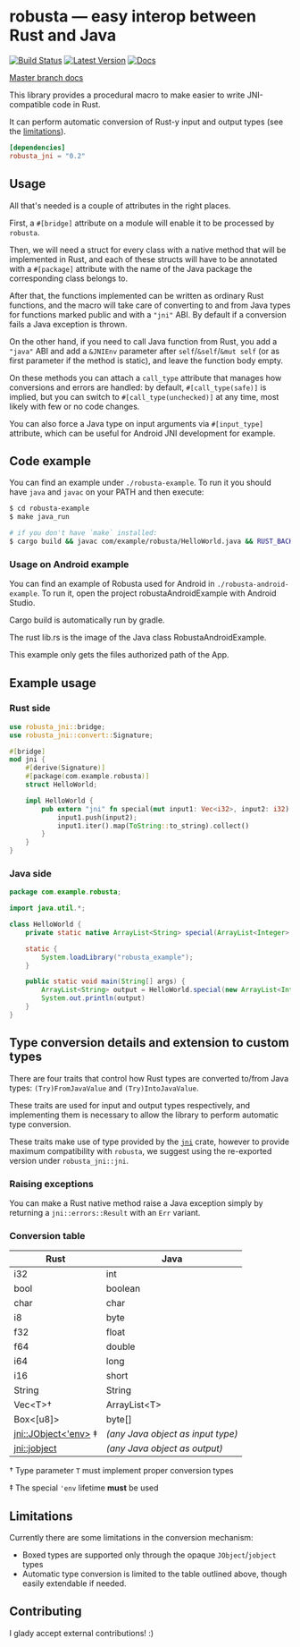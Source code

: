 # robusta &mdash; easy interop between Rust and Java
[![Build Status](https://travis-ci.com/giovanniberti/robusta.svg?branch=master)](https://travis-ci.com/giovanniberti/robusta) [![Latest Version](https://img.shields.io/crates/v/robusta_jni.svg)](https://crates.io/crates/robusta_jni) [![Docs](https://docs.rs/robusta_jni/badge.svg?version=0.2.0)](https://docs.rs/robusta_jni)

[Master branch docs](https://giovanniberti.github.io/doc/robusta_jni/)

This library provides a procedural macro to make easier to write JNI-compatible code in Rust.

It can perform automatic conversion of Rust-y input and output types (see the [limitations](#limitations)).

```toml
[dependencies]
robusta_jni = "0.2"
```

## Usage
All that's needed is a couple of attributes in the right places.

First, a `#[bridge]` attribute on a module will enable it to be processed by `robusta`.

Then, we will need a struct for every class with a native method that will be implemented in Rust,
and each of these structs will have to be annotated with a `#[package]` attribute
with the name of the Java package the corresponding class belongs to.

After that, the functions implemented can be written as ordinary Rust functions, and the macro will
take care of converting to and from Java types for functions marked public and with a `"jni"` ABI. By default if a conversion fails a Java exception is thrown.

On the other hand, if you need to call Java function from Rust, you add a `"java"` ABI and add a  `&JNIEnv` parameter after `self`/`&self`/`&mut self` (or as first parameter if the method is static), and leave the function body empty.

On these methods you can attach a `call_type` attribute that manages how conversions and errors are handled: by default, `#[call_type(safe)]` is implied,
but you can switch to `#[call_type(unchecked)]` at any time, most likely with few or no code changes.

You can also force a Java type on input arguments via `#[input_type]` attribute, which can be useful for Android JNI development for example.

## Code example

You can find an example under `./robusta-example`. To run it you should have `java` and `javac` on your PATH and then execute:

```bash
$ cd robusta-example
$ make java_run

# if you don't have `make` installed:
$ cargo build && javac com/example/robusta/HelloWorld.java && RUST_BACKTRACE=full java -Djava.library.path=../target/debug com.example.robusta.HelloWorld
```

### Usage on Android example

You can find an example of Robusta used for Android in `./robusta-android-example`.
To run it, open the project robustaAndroidExample with Android Studio.

Cargo build is automatically run by gradle.

The rust lib.rs is the image of the Java class RobustaAndroidExample.

This example only gets the files authorized path of the App.

## Example usage
### Rust side
```rust
use robusta_jni::bridge;
use robusta_jni::convert::Signature;

#[bridge]
mod jni {
    #[derive(Signature)]
    #[package(com.example.robusta)]
    struct HelloWorld;

    impl HelloWorld {
        pub extern "jni" fn special(mut input1: Vec<i32>, input2: i32) -> Vec<String> {
            input1.push(input2);
            input1.iter().map(ToString::to_string).collect()
        }
    }
}
```

### Java side
```java
package com.example.robusta;

import java.util.*;

class HelloWorld {
    private static native ArrayList<String> special(ArrayList<Integer> input1, int input2);

    static {
        System.loadLibrary("robusta_example");
    }

    public static void main(String[] args) {
        ArrayList<String> output = HelloWorld.special(new ArrayList<Integer>(List.of(1, 2, 3)), 4);
        System.out.println(output)
    }
}
```

## Type conversion details and extension to custom types
There are four traits that control how Rust types are converted to/from Java types:
`(Try)FromJavaValue` and `(Try)IntoJavaValue`.

These traits are used for input and output types respectively, and implementing them
is necessary to allow the library to perform automatic type conversion.

These traits make use of type provided by the  [`jni`](https://crates.io/crates/jni) crate,
however to provide maximum compatibility with `robusta`, we suggest using the re-exported version under `robusta_jni::jni`.

### Raising exceptions
You can make a Rust native method raise a Java exception simply by returning a `jni::errors::Result` with an `Err` variant.

### Conversion table

| **Rust**                                                                           | **Java**                          |
|------------------------------------------------------------------------------------|-----------------------------------|
| i32                                                                                | int                               |
| bool                                                                               | boolean                           |
| char                                                                               | char                              |
| i8                                                                                 | byte                              |
| f32                                                                                | float                             |
| f64                                                                                | double                            |
| i64                                                                                | long                              |
| i16                                                                                | short                             |
| String                                                                             | String                            |
| Vec\<T\>†                                                                          | ArrayList\<T\>                    |
| Box<[u8]>                                                                          | byte[]                            |
| [jni::JObject<'env>](https://docs.rs/jni/0.17.0/jni/objects/struct.JObject.html) ‡ | *(any Java object as input type)* |
| [jni::jobject](https://docs.rs/jni/0.17.0/jni/sys/type.jobject.html)               | *(any Java object as output)*     |

† Type parameter `T` must implement proper conversion types

‡ The special `'env` lifetime **must** be used

## Limitations

Currently there are some limitations in the conversion mechanism:
 * Boxed types are supported only through the opaque `JObject`/`jobject` types
 * Automatic type conversion is limited to the table outlined above, though easily extendable if needed.


## Contributing
I glady accept external contributions! :)
